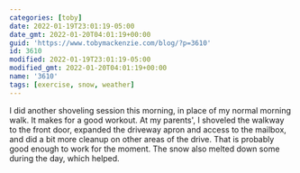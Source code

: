 ```yaml
---
categories: [toby]
date: 2022-01-19T23:01:19-05:00
date_gmt: 2022-01-20T04:01:19+00:00
guid: 'https://www.tobymackenzie.com/blog/?p=3610'
id: 3610
modified: 2022-01-19T23:01:19-05:00
modified_gmt: 2022-01-20T04:01:19+00:00
name: '3610'
tags: [exercise, snow, weather]
---
```


I did another shoveling session this morning, in place of my normal morning walk.<!--more-->  It makes for a good workout.  At my parents', I shoveled the walkway to the front door, expanded the driveway apron and access to the mailbox, and did a bit more cleanup on other areas of the drive.  That is probably good enough to work for the moment.  The snow also melted down some during the day, which helped.

